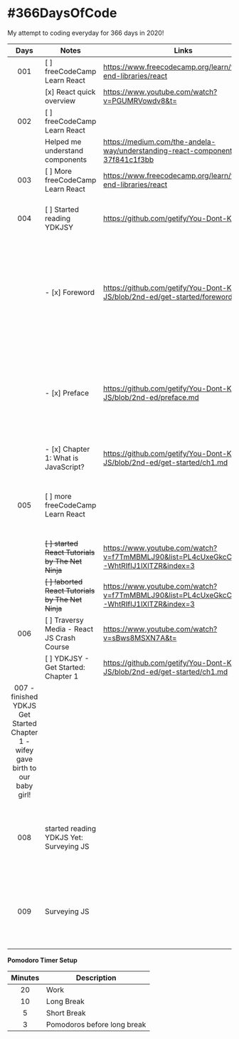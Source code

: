 # #366DaysOfCode

My attempt to coding everyday for 366 days in 2020!

| Days | Notes                                             | Links                                                                                       | Pomodoros | Remarks                                                                                        |
| :--: | ------------------------------------------------- | ------------------------------------------------------------------------------------------- | :-------: | ---------------------------------------------------------------------------------------------- |
| 001  | [ ] freeCodeCamp Learn React                      | https://www.freecodecamp.org/learn/front-end-libraries/react                                |     6     |                                                                                                |
|      | [x] React quick overview                          | https://www.youtube.com/watch?v=PGUMRVowdv8&t=                                              |           |                                                                                                |
| 002  | [ ] freeCodeCamp Learn React                      |                                                                                             |     6     |                                                                                                |
|      | Helped me understand components                   | https://medium.com/the-andela-way/understanding-react-components-37f841c1f3bb               |           |                                                                                                |
| 003  | [ ] More freeCodeCamp Learn React                 | https://www.freecodecamp.org/learn/front-end-libraries/react                                |     6     |                                                                                                |
| 004  | [ ] Started reading YDKJSY                        | https://github.com/getify/You-Dont-Know-JS                                                  |           | I need to continue learning even on mobile.                                                    |
|      | - [x] Foreword                                    | https://github.com/getify/You-Dont-Know-JS/blob/2nd-ed/get-started/foreword.md              |           | During this time, my wife is due to give birth to our first born and OBGYN visits are frequent |
|      | - [x] Preface                                     | https://github.com/getify/You-Dont-Know-JS/blob/2nd-ed/preface.md                           |           | When I am not on the computer, I use JSRun to run JS code on my phone while on the go.         |
|      | - [x] Chapter 1: What is JavaScript?              | https://github.com/getify/You-Dont-Know-JS/blob/2nd-ed/get-started/ch1.md                   |           |                                                                                                |
| 005  | [ ] more freeCodeCamp Learn React                 |                                                                                             |           | can't seem to wrap my head around react lifecycles                                             |
|      | ~~[ ] started React Tutorials by The Net Ninja~~  | https://www.youtube.com/watch?v=f7TmMBMLJ90&list=PL4cUxeGkcC9i0_2FF-WhtRIfIJ1lXlTZR&index=3 |           |                                                                                                |
|      | ~~[ ] !aborted React Tutorials by The Net Ninja~~ | https://www.youtube.com/watch?v=f7TmMBMLJ90&list=PL4cUxeGkcC9i0_2FF-WhtRIfIJ1lXlTZR&index=3 |           | outdated tutorial                                                                              |
| 006  | [ ] Traversy Media - React JS Crash Course        | https://www.youtube.com/watch?v=sBws8MSXN7A&t=                                              |           |                                                                                                |
|      | [ ] YDKJSY - Get Started: Chapter 1               | https://github.com/getify/You-Dont-Know-JS/blob/2nd-ed/get-started/ch1.md                   |           |
|007 - finished YDKJS Get Started Chapter 1 - wifey gave birth to our baby girl!
|008| started reading YDKJS Yet: Surveying JS ||still at the hospital while wife is recovering. i still have to read something|
|009|Surveying JS||busy day today, only managed to read a few paragraphs. But, we're finally home |


**Pomodoro Timer Setup**

| Minutes | Description                 |
| :-----: | --------------------------- |
|   20    | Work                        |
|   10    | Long Break                  |
|    5    | Short Break                 |
|    3    | Pomodoros before long break |
